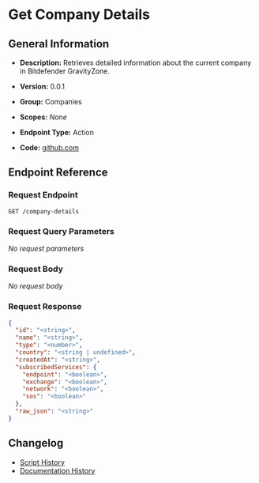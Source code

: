 <!-- BEGIN GENERATED CONTENT -->
# Get Company Details

## General Information

- **Description:** Retrieves detailed information about the current company in Bitdefender GravityZone.

- **Version:** 0.0.1
- **Group:** Companies
- **Scopes:** _None_
- **Endpoint Type:** Action
- **Code:** [github.com](https://github.com/NangoHQ/integration-templates/tree/main/integrations/bitdefender/actions/get-company-details.ts)


## Endpoint Reference

### Request Endpoint

`GET /company-details`

### Request Query Parameters

_No request parameters_

### Request Body

_No request body_

### Request Response

```json
{
  "id": "<string>",
  "name": "<string>",
  "type": "<number>",
  "country": "<string | undefined>",
  "createdAt": "<string>",
  "subscribedServices": {
    "endpoint": "<boolean>",
    "exchange": "<boolean>",
    "network": "<boolean>",
    "sos": "<boolean>"
  },
  "raw_json": "<string>"
}
```

## Changelog

- [Script History](https://github.com/NangoHQ/integration-templates/commits/main/integrations/bitdefender/actions/get-company-details.ts)
- [Documentation History](https://github.com/NangoHQ/integration-templates/commits/main/integrations/bitdefender/actions/get-company-details.md)

<!-- END  GENERATED CONTENT -->

